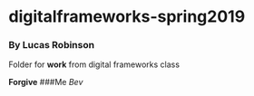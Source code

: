 # digitalframeworks-spring2019
### By Lucas Robinson

Folder for **work** from digital frameworks class

**Forgive** ###Me _Bev_
